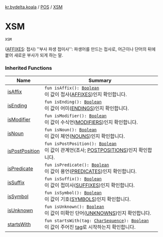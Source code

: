 [kr.bydelta.koala](../index.md) / [POS](index.md) / [XSM](./-x-s-m.md)

# XSM

`XSM`

([AFFIXES](-a-f-f-i-x-e-s.md): 접사) ''부사 파생 접미사'':
파생어를 만드는 접사로, 어근이나 단어의 뒤에 붙어 새로운 부사가 되게 하는 말.

### Inherited Functions

| Name | Summary |
|---|---|
| [isAffix](is-affix.md) | `fun isAffix(): `[`Boolean`](https://kotlinlang.org/api/latest/jvm/stdlib/kotlin/-boolean/index.html)<br>이 값이 접사([AFFIXES](-a-f-f-i-x-e-s.md))인지 확인합니다. |
| [isEnding](is-ending.md) | `fun isEnding(): `[`Boolean`](https://kotlinlang.org/api/latest/jvm/stdlib/kotlin/-boolean/index.html)<br>이 값이 어미([ENDINGS](-e-n-d-i-n-g-s.md))인지 확인합니다. |
| [isModifier](is-modifier.md) | `fun isModifier(): `[`Boolean`](https://kotlinlang.org/api/latest/jvm/stdlib/kotlin/-boolean/index.html)<br>이 값이 수식언([MODIFIERS](-m-o-d-i-f-i-e-r-s.md))인지 확인합니다. |
| [isNoun](is-noun.md) | `fun isNoun(): `[`Boolean`](https://kotlinlang.org/api/latest/jvm/stdlib/kotlin/-boolean/index.html)<br>이 값이 체언([NOUNS](-n-o-u-n-s.md))인지 확인합니다. |
| [isPostPosition](is-post-position.md) | `fun isPostPosition(): `[`Boolean`](https://kotlinlang.org/api/latest/jvm/stdlib/kotlin/-boolean/index.html)<br>이 값이 관계언(조사; [POSTPOSITIONS](-p-o-s-t-p-o-s-i-t-i-o-n-s.md))인지 확인합니다. |
| [isPredicate](is-predicate.md) | `fun isPredicate(): `[`Boolean`](https://kotlinlang.org/api/latest/jvm/stdlib/kotlin/-boolean/index.html)<br>이 값이 용언([PREDICATES](-p-r-e-d-i-c-a-t-e-s.md))인지 확인합니다. |
| [isSuffix](is-suffix.md) | `fun isSuffix(): `[`Boolean`](https://kotlinlang.org/api/latest/jvm/stdlib/kotlin/-boolean/index.html)<br>이 값이 접미사([SUFFIXES](-s-u-f-f-i-x-e-s.md))인지 확인합니다. |
| [isSymbol](is-symbol.md) | `fun isSymbol(): `[`Boolean`](https://kotlinlang.org/api/latest/jvm/stdlib/kotlin/-boolean/index.html)<br>이 값이 기호([SYMBOLS](-s-y-m-b-o-l-s.md))인지 확인합니다. |
| [isUnknown](is-unknown.md) | `fun isUnknown(): `[`Boolean`](https://kotlinlang.org/api/latest/jvm/stdlib/kotlin/-boolean/index.html)<br>이 값이 미확인 단어([UNKNOWNS](-u-n-k-n-o-w-n-s.md))인지 확인합니다. |
| [startsWith](starts-with.md) | `fun startsWith(tag: `[`CharSequence`](https://kotlinlang.org/api/latest/jvm/stdlib/kotlin/-char-sequence/index.html)`): `[`Boolean`](https://kotlinlang.org/api/latest/jvm/stdlib/kotlin/-boolean/index.html)<br>이 값이 주어진 [tag](starts-with.md#kr.bydelta.koala.POS$startsWith(kotlin.CharSequence)/tag)로 시작하는지 확인합니다. |
